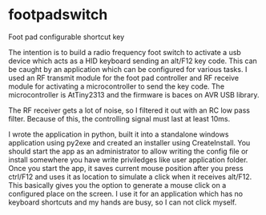 # footpadswitch
Foot pad configurable shortcut key

The intention is to build a radio frequency foot switch to activate a usb device 
which acts as a HID keyboard sending an alt/F12 key code. This can be caught by an 
application which can be configured for various tasks.
I used an RF transmit module for the foot pad controller and RF receive module for
activating a microcontroller to send the key code.
The microcontroller is AtTiny2313 and the firmware is baces on AVR USB library.

The RF receiver gets a lot of noise, so I filtered it out with an RC low pass filter.
Because of this, the controlling signal must last at least 10ms.   

I wrote the application in python, built it into a standalone windows application using py2exe
and created an installer using CreateInstall. You should start the app as an administrator to 
allow writing the config file or install somewhere you have write priviledges like user 
application folder. Once you start the app, it saves current mouse position after you press 
ctrl/F12 and uses it as location to simulate a click when it receives alt/F12. This basically 
gives you the option to generate a mouse click on a configured place on the screen. I use it 
for an application which has no keyboard shortcuts and my hands are busy, so I can not click myself.